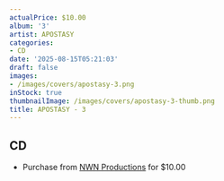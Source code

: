 ```yaml
---
actualPrice: $10.00
album: '3'
artist: APOSTASY
categories:
- CD
date: '2025-08-15T05:21:03'
draft: false
images:
- /images/covers/apostasy-3.png
inStock: true
thumbnailImage: /images/covers/apostasy-3-thumb.png
title: APOSTASY - 3
---
```


## CD
* Purchase from [NWN Productions](http://shop.nwnprod.com/index.php?route=product/product&path=93&product_id=62184&sort=pd.name&order=ASC) for $10.00
